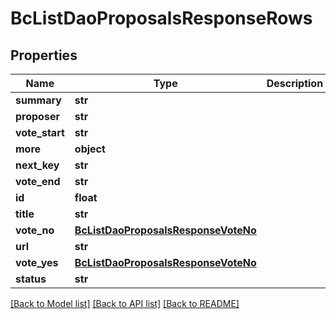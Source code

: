 # BcListDaoProposalsResponseRows

## Properties
Name | Type | Description | Notes
------------ | ------------- | ------------- | -------------
**summary** | **str** |  | [optional] 
**proposer** | **str** |  | [optional] 
**vote_start** | **str** |  | [optional] 
**more** | **object** |  | [optional] 
**next_key** | **str** |  | [optional] 
**vote_end** | **str** |  | [optional] 
**id** | **float** |  | [optional] 
**title** | **str** |  | [optional] 
**vote_no** | [**BcListDaoProposalsResponseVoteNo**](BcListDaoProposalsResponseVoteNo.md) |  | [optional] 
**url** | **str** |  | [optional] 
**vote_yes** | [**BcListDaoProposalsResponseVoteNo**](BcListDaoProposalsResponseVoteNo.md) |  | [optional] 
**status** | **str** |  | [optional] 

[[Back to Model list]](../README.md#documentation-for-models) [[Back to API list]](../README.md#documentation-for-api-endpoints) [[Back to README]](../README.md)


